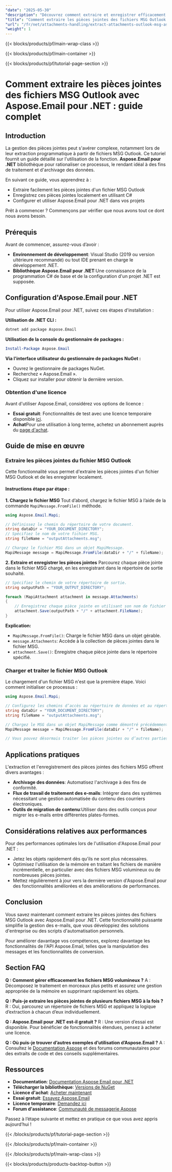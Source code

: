 ```yaml
---
"date": "2025-05-30"
"description": "Découvrez comment extraire et enregistrer efficacement les pièces jointes de vos fichiers MSG Outlook avec Aspose.Email pour .NET en C#. Suivez ce guide étape par étape pour une intégration fluide."
"title": "Comment extraire les pièces jointes des fichiers MSG Outlook à l'aide d'Aspose.Email pour .NET ? Un guide complet"
"url": "/fr/net/attachments-handling/extract-attachments-outlook-msg-aspose-email-net/"
"weight": 1
---
```


{{< blocks/products/pf/main-wrap-class >}}

{{< blocks/products/pf/main-container >}}

{{< blocks/products/pf/tutorial-page-section >}}
# Comment extraire les pièces jointes des fichiers MSG Outlook avec Aspose.Email pour .NET : guide complet

## Introduction
La gestion des pièces jointes peut s'avérer complexe, notamment lors de leur extraction programmatique à partir de fichiers MSG Outlook. Ce tutoriel fournit un guide détaillé sur l'utilisation de la fonction. **Aspose.Email pour .NET** bibliothèque pour rationaliser ce processus, le rendant idéal à des fins de traitement et d'archivage des données.

En suivant ce guide, vous apprendrez à :
- Extraire facilement les pièces jointes d'un fichier MSG Outlook
- Enregistrez ces pièces jointes localement en utilisant C#
- Configurer et utiliser Aspose.Email pour .NET dans vos projets

Prêt à commencer ? Commençons par vérifier que nous avons tout ce dont nous avons besoin.

## Prérequis
Avant de commencer, assurez-vous d’avoir :
- **Environnement de développement**: Visual Studio (2019 ou version ultérieure recommandé) ou tout IDE prenant en charge le développement .NET.
- **Bibliothèque Aspose.Email pour .NET**:Une connaissance de la programmation C# de base et de la configuration d'un projet .NET est supposée.

## Configuration d'Aspose.Email pour .NET
Pour utiliser Aspose.Email pour .NET, suivez ces étapes d'installation :

**Utilisation de .NET CLI :**
```bash
dotnet add package Aspose.Email
```

**Utilisation de la console du gestionnaire de packages :**
```powershell
Install-Package Aspose.Email
```

**Via l'interface utilisateur du gestionnaire de packages NuGet :**
- Ouvrez le gestionnaire de packages NuGet.
- Recherchez « Aspose.Email ».
- Cliquez sur installer pour obtenir la dernière version.

### Obtention d'une licence
Avant d'utiliser Aspose.Email, considérez vos options de licence :
- **Essai gratuit**: Fonctionnalités de test avec une licence temporaire disponible [ici](https://releases.aspose.com/email/net/).
- **Achat**Pour une utilisation à long terme, achetez un abonnement auprès du [page d'achat](https://purchase.aspose.com/buy).

## Guide de mise en œuvre

### Extraire les pièces jointes du fichier MSG Outlook
Cette fonctionnalité vous permet d'extraire les pièces jointes d'un fichier MSG Outlook et de les enregistrer localement.

#### Instructions étape par étape :
**1. Chargez le fichier MSG**
Tout d’abord, chargez le fichier MSG à l’aide de la commande `MapiMessage.FromFile()` méthode.

```csharp
using Aspose.Email.Mapi;

// Définissez le chemin du répertoire de votre document.
string dataDir = "YOUR_DOCUMENT_DIRECTORY";
// Spécifiez le nom de votre fichier MSG.
string fileName = "outputAttachments.msg";

// Chargez le fichier MSG dans un objet MapiMessage.
MapiMessage message = MapiMessage.FromFile(dataDir + "/" + fileName);
```

**2. Extraire et enregistrer les pièces jointes**
Parcourez chaque pièce jointe dans le fichier MSG chargé, en les enregistrant dans le répertoire de sortie souhaité.

```csharp
// Spécifiez le chemin de votre répertoire de sortie.
string outputPath = "YOUR_OUTPUT_DIRECTORY";

foreach (MapiAttachment attachment in message.Attachments)
{
    // Enregistrez chaque pièce jointe en utilisant son nom de fichier d’origine.
    attachment.Save(outputPath + "/" + attachment.FileName);
}
```

**Explication:**
- `MapiMessage.FromFile()`: Charge le fichier MSG dans un objet gérable.
- `message.Attachments`: Accède à la collection de pièces jointes dans le fichier MSG.
- `attachment.Save()`: Enregistre chaque pièce jointe dans le répertoire spécifié.

### Charger et traiter le fichier MSG Outlook
Le chargement d'un fichier MSG n'est que la première étape. Voici comment initialiser ce processus :

```csharp
using Aspose.Email.Mapi;

// Configurez les chemins d’accès au répertoire de données et au répertoire de sortie comme indiqué précédemment.
string dataDir = "YOUR_DOCUMENT_DIRECTORY";
string fileName = "outputAttachments.msg";

// Chargez le MSG dans un objet MapiMessage comme démontré précédemment.
MapiMessage message = MapiMessage.FromFile(dataDir + "/" + fileName);

// Vous pouvez désormais traiter les pièces jointes ou d’autres parties de l’e-mail.
```

## Applications pratiques
L'extraction et l'enregistrement des pièces jointes des fichiers MSG offrent divers avantages :
- **Archivage des données**: Automatisez l'archivage à des fins de conformité.
- **Flux de travail de traitement des e-mails**: Intégrer dans des systèmes nécessitant une gestion automatisée du contenu des courriers électroniques.
- **Outils de migration de contenu**:Utiliser dans des outils conçus pour migrer les e-mails entre différentes plates-formes.

## Considérations relatives aux performances
Pour des performances optimales lors de l'utilisation d'Aspose.Email pour .NET :
- Jetez les objets rapidement dès qu’ils ne sont plus nécessaires.
- Optimisez l'utilisation de la mémoire en traitant les fichiers de manière incrémentielle, en particulier avec des fichiers MSG volumineux ou de nombreuses pièces jointes.
- Mettez régulièrement à jour vers la dernière version d'Aspose.Email pour des fonctionnalités améliorées et des améliorations de performances.

## Conclusion
Vous savez maintenant comment extraire les pièces jointes des fichiers MSG Outlook avec Aspose.Email pour .NET. Cette fonctionnalité puissante simplifie la gestion des e-mails, que vous développiez des solutions d'entreprise ou des scripts d'automatisation personnels.

Pour améliorer davantage vos compétences, explorez davantage les fonctionnalités de l'API Aspose.Email, telles que la manipulation des messages et les fonctionnalités de conversion.

## Section FAQ
**Q : Comment gérer efficacement les fichiers MSG volumineux ?**
A : Décomposez le traitement en morceaux plus petits et assurez une gestion appropriée de la mémoire en supprimant rapidement les objets.

**Q : Puis-je extraire les pièces jointes de plusieurs fichiers MSG à la fois ?**
R : Oui, parcourez un répertoire de fichiers MSG et appliquez la logique d’extraction à chacun d’eux individuellement.

**Q : Aspose.Email pour .NET est-il gratuit ?**
R : Une version d’essai est disponible. Pour bénéficier de fonctionnalités étendues, pensez à acheter une licence.

**Q : Où puis-je trouver d’autres exemples d’utilisation d’Aspose.Email ?**
A : Consultez le [Documentation Aspose](https://reference.aspose.com/email/net/) et des forums communautaires pour des extraits de code et des conseils supplémentaires.

## Ressources
- **Documentation**: [Documentation Aspose Email pour .NET](https://reference.aspose.com/email/net/)
- **Télécharger la bibliothèque**: [Versions de NuGet](https://releases.aspose.com/email/net/)
- **Licence d'achat**: [Acheter maintenant](https://purchase.aspose.com/buy)
- **Essai gratuit**: [Essayez Aspose.Email](https://releases.aspose.com/email/net/)
- **Licence temporaire**: [Demandez ici](https://purchase.aspose.com/temporary-license/)
- **Forum d'assistance**: [Communauté de messagerie Aspose](https://forum.aspose.com/c/email/10)

Passez à l’étape suivante et mettez en pratique ce que vous avez appris aujourd’hui !

{{< /blocks/products/pf/tutorial-page-section >}}

{{< /blocks/products/pf/main-container >}}

{{< /blocks/products/pf/main-wrap-class >}}

{{< blocks/products/products-backtop-button >}}